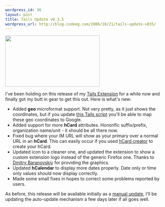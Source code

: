 ```yaml
--- 
wordpress_id: 36
layout: post
title: Tails Update v0.3.5
wordpress_url: http://blog.codeeg.com/2006/10/21/tails-update-v035/
---
```

<span style="color:#0000ee;text-decoration:underline;"><a class="imagelink" title="Tails geo support" href="http://blog.codeeg.com/wp-content/uploads/2006/10/tails_geo_support.png"></a><a href="http://blog2.codeeg.com/wp-content/uploads/2008/06/tails_geo_support.png"><img class="alignnone size-medium wp-image-119" src="http://blog2.codeeg.com/wp-content/uploads/2008/06/tails_geo_support.png?w=300" alt="" width="300" height="162" /></a></span>

I've been holding on this release of my <a title="Tails Extension" href="http://blog.codeeg.com/tails-firefox-extension-03/">Tails Extension</a> for a while now and finally got my butt in gear to get this out.  Here is what's new:
<ul>
	<li>Added <strong>geo</strong> microformat support.  Not very pretty, as it just shows the coordinates, but if you update <a title="Map with Google Tails script." href="http://codeeg.com/tails/scripts/googlemap.tails.js">this Tails script</a> you'll be able to map these geo coordinates to Google.</li>
	<li>Added support for more <strong>hCard</strong> attributes.  Honorific suffix/prefix, organization name/unit - it should be all there now.</li>
	<li>Fixed bug where your IM URL will show as your primary over a normal URL in an <strong>hCard</strong>.  This can easily occur if you used <a title="hCard Creator" href="http://microformats.org/code/hcard/creator">hCard creator</a> to create your hCard.</li>
	<li>Updated icon to a cleaner one, and updated the extension to show a custom extension logo instead of the generic Firefox one.  Thanks to <a title="Dmitry Baranovskiyâ€™s Blog" href="http://dmitry.baranovskiy.com/">Dmitry Baranovskiy</a> for providing the graphics.</li>
	<li>Updated <strong>hCalendar</strong> to display more dates properly.  Date only or time only values should now display correctly.</li>
	<li>Made some small fixes in hopes to correct some problems reported by users.</li>
</ul>
As before, this release will be available initially as a <a title="Go here to download Tails" href="http://blog.codeeg.com/tails-firefox-extension-03/">manual update</a>, I'll be updating the auto-update mechanism a few days later if all goes well.
